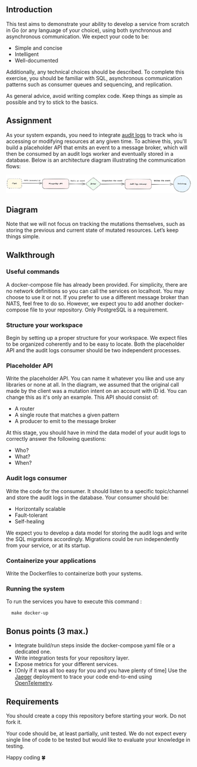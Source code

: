 ## Introduction

This test aims to demonstrate your ability to develop a service from scratch in Go (or any language of your choice), using both synchronous and asynchronous communication. We expect your code to be:
* Simple and concise
* Intelligent
* Well-documented

Additionally, any technical choices should be described. To complete this exercise, you should be familiar with SQL, asynchronous communication patterns such as consumer queues and sequencing, and replication.

As general advice, avoid writing complex code. Keep things as simple as possible and try to stick to the basics.

## Assignment

As your system expands, you need to integrate [audit logs](https://www.dnsstuff.com/what-is-audit-log) to track who is accessing or modifying resources at any given time. To achieve this, you'll build a placeholder API that emits an event to a message broker, which will then be consumed by an audit logs worker and eventually stored in a database. Below is an architecture diagram illustrating the communication flows:

![Diagram](assets/diagram.png)

## Diagram

Note that we will not focus on tracking the mutations themselves, such as storing the previous and current state of mutated resources. Let’s keep things simple.

## Walkthrough

### Useful commands

A docker-compose file has already been provided. For simplicity, there are no network definitions so you can call the services on localhost. You may choose to use it or not. If you prefer to use a different message broker than NATS, feel free to do so. However, we expect you to add another docker-compose file to your repository. Only PostgreSQL is a requirement.

### Structure your workspace

Begin by setting up a proper structure for your workspace. We expect files to be organized coherently and to be easy to locate. Both the placeholder API and the audit logs consumer should be two independent processes.

### Placeholder API

Write the placeholder API. You can name it whatever you like and use any libraries or none at all. In the diagram, we assumed that the original call made by the client was a mutation intent on an account with ID id. You can change this as it's only an example. This API should consist of:
* A router
* A single route that matches a given pattern
* A producer to emit to the message broker

At this stage, you should have in mind the data model of your audit logs to correctly answer the following questions:
* Who?
* What?
* When?

### Audit logs consumer

Write the code for the consumer. It should listen to a specific topic/channel and store the audit logs in the database. Your consumer should be:
* Horizontally scalable
* Fault-tolerant
* Self-healing

We expect you to develop a data model for storing the audit logs and write the SQL migrations accordingly. Migrations could be run independently from your service, or at its startup.

### Containerize your applications

Write the Dockerfiles to containerize both your systems.

### Running the system

To run the services you have to execute this command : 

```shell
  make docker-up
```

## Bonus points (3 max.)

* Integrate build/run steps inside the docker-compose.yaml file or a dedicated one.
* Write integration tests for your repository layer.
* Expose metrics for your different services.
* [Only if it was all too easy for you and you have plenty of time] Use the [Jaeger](https://www.jaegertracing.io/) deployment to trace your code end-to-end using [OpenTelemetry](https://opentelemetry.io/).

## Requirements

You should create a copy this repository before starting your work. Do not fork it.

Your code should be, at least partially, unit tested. We do not expect every single line of code to be tested but would like to evaluate your knowledge in testing.

Happy coding 🍀